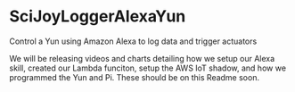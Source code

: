 # SciJoyLoggerAlexaYun
Control a Yun using Amazon Alexa to log data and trigger actuators


We will be releasing videos and charts detailing how we setup our Alexa skill, created our Lambda funciton, setup the AWS IoT shadow, and how we programmed the Yun and Pi. These should be on this Readme soon.
